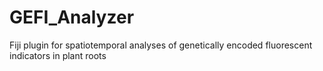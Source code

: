# GEFI_Analyzer
Fiji plugin for spatiotemporal analyses of genetically encoded fluorescent indicators in plant roots
